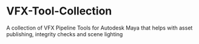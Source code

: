 # VFX-Tool-Collection
A collection of VFX Pipeline Tools for Autodesk Maya that helps with asset publishing,  integrity checks and scene lighting

